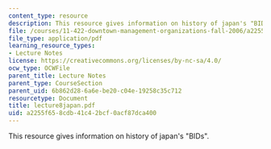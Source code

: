 ```yaml
---
content_type: resource
description: This resource gives information on history of japan's "BIDs".
file: /courses/11-422-downtown-management-organizations-fall-2006/a2255f658cdb41c42bcf0acf87dca400_lecture8japan.pdf
file_type: application/pdf
learning_resource_types:
- Lecture Notes
license: https://creativecommons.org/licenses/by-nc-sa/4.0/
ocw_type: OCWFile
parent_title: Lecture Notes
parent_type: CourseSection
parent_uid: 6b862d28-6a6e-be20-c04e-19258c35c712
resourcetype: Document
title: lecture8japan.pdf
uid: a2255f65-8cdb-41c4-2bcf-0acf87dca400
---
```

This resource gives information on history of japan's "BIDs".